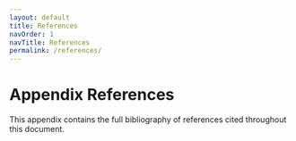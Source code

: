 ```yaml
---
layout: default
title: References
navOrder: 1
navTitle: References
permalink: /references/
---
```


# Appendix References

This appendix contains the full bibliography of references cited throughout this document.

